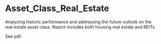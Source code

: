 # Asset_Class_Real_Estate

Analyzing historic performance and addressing the future outlook on the real estate asset class. Report includes both housing real estate and REITs.

See pdf.
